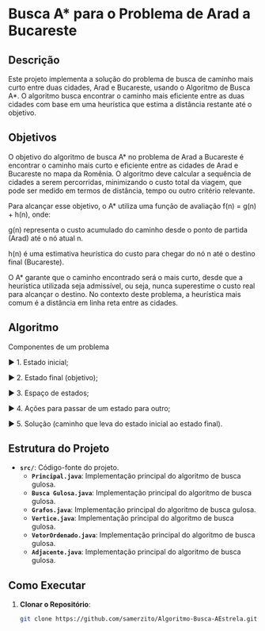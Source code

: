 # Busca A* para o Problema de Arad a Bucareste

## Descrição

Este projeto implementa a solução do problema de busca de caminho mais curto entre duas cidades, Arad e Bucareste, usando o Algoritmo de Busca A*. 
O algoritmo busca encontrar o caminho mais eficiente entre as duas cidades com base em uma heurística que estima a distância restante até o objetivo.

## Objetivos

O objetivo do algoritmo de busca A* no problema de Arad a Bucareste é encontrar o caminho mais curto e eficiente entre as cidades de Arad e Bucareste no mapa da Romênia. O algoritmo deve calcular a sequência de cidades a serem percorridas, minimizando o custo total da viagem, que pode ser medido em termos de distância, tempo ou outro critério relevante.

Para alcançar esse objetivo, o A* utiliza uma função de avaliação f(n) = g(n) + h(n), onde:

g(n) representa o custo acumulado do caminho desde o ponto de partida (Arad) até o nó atual n.

h(n) é uma estimativa heurística do custo para chegar do nó n até o destino final (Bucareste).

O A* garante que o caminho encontrado será o mais curto, desde que a heurística utilizada seja admissível, ou seja, nunca superestime o custo real para alcançar o destino. No contexto deste problema, a heurística mais comum é a distância em linha reta entre as cidades.

## Algoritmo

Componentes de um problema 

► 1. Estado inicial; 

► 2. Estado final (objetivo); 

► 3. Espaço de estados; 

► 4. Ações para passar de um estado para outro; 

► 5. Solução (caminho que leva do estado inicial ao estado final).

## Estrutura do Projeto

- **`src/`**: Código-fonte do projeto.
	- **`Principal.java`**: Implementação principal do algoritmo de busca gulosa.
	- **`Busca Gulosa.java`**: Implementação principal do algoritmo de busca gulosa.
	- **`Grafos.java`**: Implementação principal do algoritmo de busca gulosa.
	- **`Vertice.java`**: Implementação principal do algoritmo de busca gulosa.
	- **`VetorOrdenado.java`**: Implementação principal do algoritmo de busca gulosa.
	- **`Adjacente.java`**: Implementação principal do algoritmo de busca gulosa.

## Como Executar

1. **Clonar o Repositório**:
   ```bash
   git clone https://github.com/samerzito/Algoritmo-Busca-AEstrela.git
